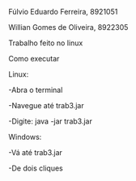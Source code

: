Fúlvio Eduardo Ferreira, 8921051

Willian Gomes de Oliveira, 8922305

Trabalho feito no linux

Como executar

Linux:

  -Abra o terminal
  
  -Navegue até trab3.jar
  
  -Digite: java -jar trab3.jar
  
Windows:

  -Vá até trab3.jar
  
  -De dois cliques
  
